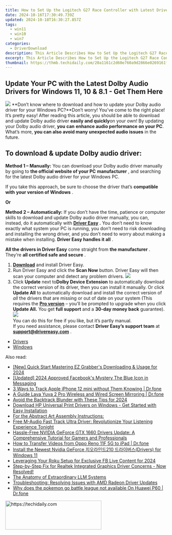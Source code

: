 ```yaml
---
title: How to Set Up the Logitech G27 Race Controller with Latest Drivers for Win11, Win10 & Win7
date: 2024-10-16T17:30:49.739Z
updated: 2024-10-18T16:30:27.857Z
tags:
  - win11
  - win10
  - win7
categories:
  - DriverDownload
description: This Article Describes How to Set Up the Logitech G27 Race Controller with Latest Drivers for Win11, Win10 & Win7
excerpt: This Article Describes How to Set Up the Logitech G27 Race Controller with Latest Drivers for Win11, Win10 & Win7
thumbnail: https://thmb.techidaily.com/20a1161c2d60e760a9d2866e0269161f0abce5bf45e09881a1912be2c7963695.jpg
---
```


## Update Your PC with the Latest Dolby Audio Drivers for Windows 11, 10 & 8.1 - Get Them Here

![](https://images.drivereasy.com/wp-content/uploads/2019/01/snap000424-300x186.png)   **Don’t know where to download and how to update your Dolby audio driver for your Windows PC?**Don’t worry! You’ve come to the right place! It’s pretty easy! After reading this article, you should be able to download and update Dolby audio driver **easily and quickly**on your own! By updating your Dolby audio driver, **you**  **can**  **enhance audio performance on your PC**. What’s more, **you can also avoid many unexpected audio issues**  in the future.

## **To download & update Dolby audio driver:**

**Method 1 – Manually:**  You can download your Dolby audio driver manually by going to **the official website of your PC** **manufacturer**  , and searching for the latest Dolby audio driver for your Windows PC.

 If you take this approach, be sure to choose the driver that’s **compatible with** **your version of Windows** .

**Or**

**Method 2 – Automatically:**   If you don’t have the time, patience or computer skills to download and update Dolby audio driver manually, you can, instead, do it automatically with **[Driver Easy](https://tools.techidaily.com/drivereasy/download/) .**  You don’t need to know exactly what system your PC is running, you don’t need to risk downloading and installing the wrong driver, and you don’t need to worry about making a mistake when installing. **Driver Easy handles it all** .

**All the drivers in Driver Easy** come straight from **the manufacturer** . They‘re **all certified safe and secure** .

1. **[Download](https://tools.techidaily.com/drivereasy/download/)**  and install Driver Easy.
2. Run Driver Easy and click the **Scan Now**  button. Driver Easy will then scan your computer and detect any problem drivers. ![](https://images.drivereasy.com/wp-content/uploads/2019/01/snap000425.png)
3. Click **Update**  next to**Dolby Device Extension** to automatically download the correct version of its driver, then you can install it manually. Or click **Update All**  to automatically download and install the correct version of _all_  the drivers that are missing or out of date on your system (This requires the **[Pro version](https://tools.techidaily.com/drivereasy/download/)**  – you’ll be prompted to upgrade when you click **Update All.** You get **full support**  and a **30-day money back**  guarantee).  
![](https://images.drivereasy.com/wp-content/uploads/2019/01/snap000426.png)  
 You can do this for free if you like, but it’s partly manual.  
 If you need assistance, please contact **Driver Easy’s support team** at [**support@drivereasy.com**](https://tools.techidaily.com/drivereasy/download/) .

* [Drivers](https://tools.techidaily.com/drivereasy/download/)
* [Windows](https://tools.techidaily.com/drivereasy/download/)

<ins class="adsbygoogle"
     style="display:block"
     data-ad-format="autorelaxed"
     data-ad-client="ca-pub-7571918770474297"
     data-ad-slot="1223367746"></ins>

<ins class="adsbygoogle"
     style="display:block"
     data-ad-client="ca-pub-7571918770474297"
     data-ad-slot="8358498916"
     data-ad-format="auto"
     data-full-width-responsive="true"></ins>

<span class="atpl-alsoreadstyle">Also read:</span>
<div><ul>
<li><a href="https://screen-capture.techidaily.com/new-quick-start-mastering-ez-grabbers-downloading-and-usage-for-2024/"><u>[New] Quick Start Mastering EZ Grabber's Downloading & Usage for 2024</u></a></li>
<li><a href="https://facebook-videos.techidaily.com/updated-2024-approved-facebooks-mystery-the-blue-icon-in-messaging/"><u>[Updated] 2024 Approved Facebook's Mystery The Blue Icon in Messaging</u></a></li>
<li><a href="https://ios-location-track.techidaily.com/3-ways-to-track-apple-iphone-12-mini-without-them-knowing-drfone-by-drfone-virtual-ios/"><u>3 Ways to Track Apple iPhone 12 mini without Them Knowing | Dr.fone</u></a></li>
<li><a href="https://screen-mirror.techidaily.com/a-guide-lava-yuva-2-pro-wireless-and-wired-screen-mirroring-drfone-by-drfone-android/"><u>A Guide Lava Yuva 2 Pro Wireless and Wired Screen Mirroring | Dr.fone</u></a></li>
<li><a href="https://youtube-videos.techidaily.com/avoid-the-backtrack-blunder-with-these-tips-for-2024/"><u>Avoid the Backtrack Blunder with These Tips for 2024</u></a></li>
<li><a href="https://driver-download.techidaily.com/download-hp-universal-print-drivers-on-windows-get-started-with-easy-installation/"><u>Download HP Universal Print Drivers on Windows - Get Started with Easy Installation</u></a></li>
<li><a href="https://driver-download.techidaily.com/for-the-abstract-art-assembly-instructions/"><u>For the Abstract Art Assembly Instructions:</u></a></li>
<li><a href="https://driver-download.techidaily.com/1722973116572-free-m-audio-fast-track-ultra-driver-revolutionize-your-listening-experience-tonight/"><u>Free M-Audio Fast Track Ultra Driver: Revolutionize Your Listening Experience Tonight</u></a></li>
<li><a href="https://driver-download.techidaily.com/hassle-free-nvidia-geforce-gtx-1660-drivers-update-a-comprehensive-tutorial-for-gamers-and-professionals/"><u>Hassle-Free NVIDIA GeForce GTX 1660 Drivers Update: A Comprehensive Tutorial for Gamers and Professionals</u></a></li>
<li><a href="https://android-transfer.techidaily.com/how-to-transfer-videos-from-oppo-reno-11f-5g-to-ipad-drfone-by-drfone-transfer-from-android-transfer-from-android/"><u>How to Transfer Videos from Oppo Reno 11F 5G to iPad | Dr.fone</u></a></li>
<li><a href="https://driver-download.techidaily.com/install-the-newest-nvidia-geforce-210-drivers-for-windows-11/"><u>Install the Newest Nvidia GeForce 지오라인드210 드라이버스(Drivers) for Windows 11</u></a></li>
<li><a href="https://facebook-videos.techidaily.com/leveraging-your-roku-setup-for-exclusive-fb-live-content-for-2024/"><u>Leveraging Your Roku Setup for Exclusive FB Live Content for 2024</u></a></li>
<li><a href="https://driver-download.techidaily.com/step-by-step-fix-for-realtek-integrated-graphics-driver-concerns-now-resolved/"><u>Step-by-Step Fix for Realtek Integrated Graphics Driver Concerns - Now Resolved!</u></a></li>
<li><a href="https://tech-haven.techidaily.com/the-anatomy-of-extraordinary-llm-systems/"><u>The Anatomy of Extraordinary LLM Systems</u></a></li>
<li><a href="https://driver-download.techidaily.com/troubleshooting-resolving-issues-with-amd-radeon-driver-updates/"><u>Troubleshooting: Resolving Issues with AMD Radeon Driver Updates</u></a></li>
<li><a href="https://android-pokemon-go.techidaily.com/why-does-the-pokemon-go-battle-league-not-available-on-huawei-p60-drfone-by-drfone-virtual-android/"><u>Why does the pokemon go battle league not available On Huawei P60 | Dr.fone</u></a></li>
</ul></div>

<!-- affiliate ads begin -->
<a href="https://aligracehair.sjv.io/c/5597632/1997630/19272" target="_top" id="1997630">
  <img src="//a.impactradius-go.com/display-ad/19272-1997630" border="0" alt="https://techidaily.com" width="300" height="90"/>
</a>
<img height="0" width="0" src="https://aligracehair.sjv.io/i/5597632/1997630/19272" style="position:absolute;visibility:hidden;" border="0" />
<!-- affiliate ads end -->

